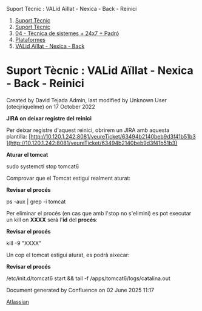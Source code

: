 Suport Tècnic : VALid Aïllat - Nexica - Back - Reinici  

1.  [Suport Tècnic](index.md)
2.  [Suport Tècnic](13893782.md)
3.  [04 - Tècnica de sistemes + 24x7 + Padró](26313202.md)
4.  [Plataformes](Plataformes_41520520.md)
5.  [VALid Aïllat - Nexica - Back](41522231.md)

Suport Tècnic : VALid Aïllat - Nexica - Back - Reinici
======================================================

Created by David Tejada Admin, last modified by Unknown User (otecjriquelme) on 17 October 2022

**JIRA on deixar registre del reinici**

Per deixar registre d'aquest reinici, obrirem un JIRA amb aquesta plantilla: [http://10.120.1.242:8081/veureTicket/63494b2140beb9d3f41b51b3](http://10.120.1.242:8081/veureTicket/63494b2140beb9d3f41b51b3)

**Aturar el tomcat**

sudo systemctl stop tomcat6

  

Comprovar que el Tomcat estigui realment aturat:

**Revisar el procés**

ps -aux | grep -i tomcat

Per eliminar el procés (en cas que amb l'stop no s'elimini) es pot executar un kill on **XXXX** serà l'**id** del **procés**:

**Revisar el procés**

kill -9 "XXXX"

Un cop el tomcat estigui aturat, es podrà aixecar:

**Revisar el procés**

/etc/init.d/tomcat6 start && tail -f /apps/tomcat6/logs/catalina.out

Document generated by Confluence on 02 June 2025 11:17

[Atlassian](http://www.atlassian.com/)